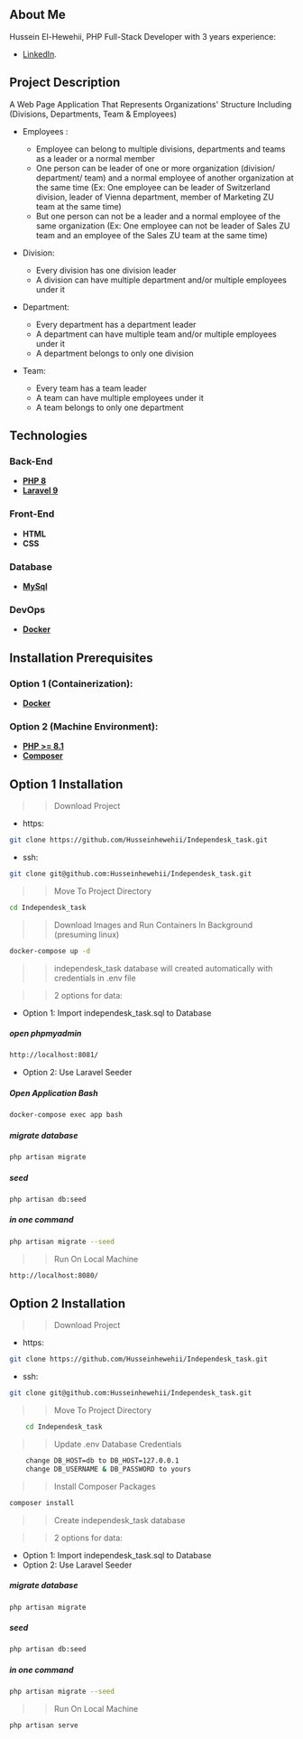 
## About Me

Hussein El-Hewehii, PHP Full-Stack Developer with 3 years experience:

- [LinkedIn](https://www.linkedin.com/in/hussein-el-hewehii-768b5a113/).

## Project Description

A Web Page Application That Represents Organizations' Structure Including (Divisions, Departments, Team & Employees)
- Employees : 
    -   Employee can belong to multiple divisions, departments and teams as a leader or a normal member 
    -   One person can be leader of one or more organization (division/ department/ team) and a normal employee of another organization at the same time (Ex: One employee can be leader of Switzerland division, leader of Vienna department, member of Marketing ZU team at the same time)
    -   But one person can not be a leader and a normal employee of the same organization (Ex: One employee can not be leader of Sales ZU team and an employee of the Sales ZU team at the same time)

- Division:
    - Every division has one division leader
    - A division can have multiple department and/or multiple employees under it

- Department:
    - Every department has a department leader
    - A department can have multiple team and/or multiple employees under it
    - A department belongs to only one division

- Team:
    - Every team has a team leader
    - A team can have multiple employees under it
    - A team belongs to only one department


## Technologies

### Back-End

- **[PHP 8](https://www.php.net/docs.php)**
- **[Laravel 9](https://laravel.com/docs/9.x/installation)**

### Front-End

- **HTML**
- **CSS**

### Database

- **[MySql](https://www.mysql.com/)**

### DevOps

- **[Docker](https://www.docker.com/)**


## Installation Prerequisites
 ### Option 1 (Containerization):
- **[Docker](https://docs.docker.com/engine/install/)**

 ### Option 2 (Machine Environment):
- **[PHP >= 8.1](https://www.php.net/downloads.php)**
- **[Composer](https://getcomposer.org/)**


## Option 1 Installation


>> Download Project 

* https:
``` bash
git clone https://github.com/Husseinhewehii/Independesk_task.git
```
* ssh:
``` bash
git clone git@github.com:Husseinhewehii/Independesk_task.git
```

>> Move To Project Directory

``` bash
cd Independesk_task
```

>> Download Images and Run Containers In Background (presuming linux)
``` bash
docker-compose up -d
```

>> independesk_task database will created automatically with credentials in .env file


>> 2 options for data:
* Option 1: Import independesk_task.sql to Database
##### open phpmyadmin
``` bash
http://localhost:8081/
```

* Option 2: Use Laravel Seeder
##### Open Application Bash

``` bash
docker-compose exec app bash
```

##### migrate database
``` bash
php artisan migrate
```

##### seed
``` bash
php artisan db:seed
```

##### in one command
``` bash
php artisan migrate --seed
```

>> Run On Local Machine

``` bash
http://localhost:8080/
```

## Option 2 Installation


>> Download Project 

* https:
``` bash
git clone https://github.com/Husseinhewehii/Independesk_task.git
```
* ssh:
``` bash
git clone git@github.com:Husseinhewehii/Independesk_task.git
```

>> Move To Project Directory

``` bash
    cd Independesk_task
```

>> Update .env Database Credentials

``` bash
    change DB_HOST=db to DB_HOST=127.0.0.1
    change DB_USERNAME & DB_PASSWORD to yours
```

>> Install Composer Packages

``` bash
composer install
```

>> Create independesk_task database


>> 2 options for data:
* Option 1: Import independesk_task.sql to Database
* Option 2: Use Laravel Seeder
##### migrate database
``` bash
php artisan migrate
```

##### seed
``` bash
php artisan db:seed
```

##### in one command
``` bash
php artisan migrate --seed
```

>> Run On Local Machine

``` bash
php artisan serve
```
